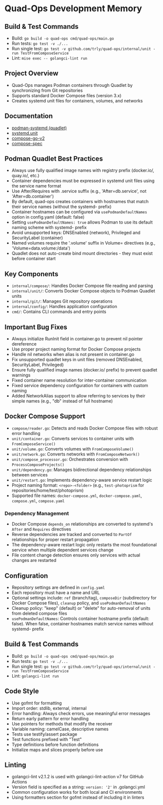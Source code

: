 # Quad-Ops Development Memory

## Build & Test Commands
- Build: `go build -o quad-ops cmd/quad-ops/main.go`
- Run tests: `go test -v ./...`
- Run single test: `go test -v github.com/trly/quad-ops/internal/unit -run TestFromComposeService`
- Lint: `mise exec -- golangci-lint run`

## Project Overview
- Quad-Ops manages Podman containers through Quadlet by synchronizing from Git repositories
- Supports standard Docker Compose files (version 3.x)
- Creates systemd unit files for containers, volumes, and networks

## Documentation
- [podman-systemd (quadlet)](https://docs.podman.io/en/latest/markdown/podman-systemd.unit.5.html)
- [systemd.unit](https://www.freedesktop.org/software/systemd/man/systemd.unit.html)
- [compose-go-v2](https://pkg.go.dev/github.com/compose-spec/compose-go/v2)
- [compose-spec](https://github.com/compose-spec/compose-spec)

## Podman Quadlet Best Practices
- Always use fully qualified image names with registry prefix (docker.io/, quay.io/, etc.)
- Container dependencies must be expressed in systemd unit files using the service name format
- Use After/Requires with .service suffix (e.g., 'After=db.service', not 'After=db.container')
- By default, quad-ops creates containers with hostnames that match their service names (without the systemd- prefix)
- Container hostnames can be configured via `usePodmanDefaultNames` option in config.yaml (default: false)
- Setting `usePodmanDefaultNames: true` allows Podman to use its default naming scheme with systemd- prefix
- Avoid unsupported keys: DNSEnabled (network), Privileged and SecurityLabel (container)
- Named volumes require the '.volume' suffix in Volume= directives (e.g., 'Volume=data.volume:/data')
- Quadlet does not auto-create bind mount directories - they must exist before container start

## Key Components
- `internal/compose/`: Handles Docker Compose file reading and parsing
- `internal/unit/`: Converts Docker Compose objects to Podman Quadlet units
- `internal/git/`: Manages Git repository operations
- `internal/config/`: Handles application configuration
- `cmd/`: Contains CLI commands and entry points

## Important Bug Fixes
- Always initialize RunInit field in container.go to prevent nil pointer dereference
- Use proper project naming format for Docker Compose projects
- Handle nil networks when alias is not present in container.go
- Fix unsupported quadlet keys in unit files (removed DNSEnabled, SecurityLabel, Privileged)
- Ensure fully qualified image names (docker.io/ prefix) to prevent quadlet warnings
- Fixed container name resolution for inter-container communication
- Fixed service dependency configuration for containers with custom naming
- Added NetworkAlias support to allow referring to services by their simple names (e.g., "db" instead of full hostname)

## Docker Compose Support
- `compose/reader.go`: Detects and reads Docker Compose files with robust error handling
- `unit/container.go`: Converts services to container units with `FromComposeService()`
- `unit/volume.go`: Converts volumes with `FromComposeVolume()`
- `unit/network.go`: Converts networks with `FromComposeNetwork()`
- `unit/compose_processor.go`: Orchestrates conversion with `ProcessComposeProjects()`
- `unit/dependency.go`: Manages bidirectional dependency relationships between services
- `unit/restart.go`: Implements dependency-aware service restart logic
- Project naming format: `<repo>-<folder>` (e.g., `test-photoprism` for repositories/home/test/photoprism)
- Supported file names: `docker-compose.yml`, `docker-compose.yaml`, `compose.yml`, `compose.yaml`

### Dependency Management
- Docker Compose `depends_on` relationships are converted to systemd's `After` and `Requires` directives
- Reverse dependencies are tracked and converted to `PartOf` relationships for proper restart propagation
- The dependency-aware restart logic only restarts the most foundational service when multiple dependent services change
- File content change detection ensures only services with actual changes are restarted

## Configuration
- Repository settings are defined in `config.yaml`
- Each repository must have a name and URL
- Optional settings include: `ref` (branch/tag), `composeDir` (subdirectory for Docker Compose files), `cleanup` policy, and `usePodmanDefaultNames`
- Cleanup policy: "keep" (default) or "delete" for auto-removal of units from deleted compose files
- `usePodmanDefaultNames`: Controls container hostname prefix (default: false). When false, container hostnames match service names without systemd- prefix

## Build & Test Commands
- Build: `go build -o quad-ops cmd/quad-ops/main.go`
- Run tests: `go test -v ./...`
- Run single test: `go test -v github.com/trly/quad-ops/internal/unit -run TestFromComposeService`
- Lint: `golangci-lint run`

## Code Style
- Use gofmt for formatting
- Import order: stdlib, external, internal
- Error handling: Always check errors, use meaningful error messages
- Return early pattern for error handling
- Use pointers for methods that modify the receiver
- Variable naming: camelCase, descriptive names
- Tests use testify/assert package
- Test functions prefixed with "Test"
- Type definitions before function definitions
- Initialize maps and slices properly before use

## Linting
- golangci-lint v2.1.2 is used with golangci-lint-action v7 for GitHub Actions
- Version field is specified as a string: `version: '2'` in .golangci.yml
- Common configuration works for both local and CI environments
- Using formatters section for gofmt instead of including it in linters
